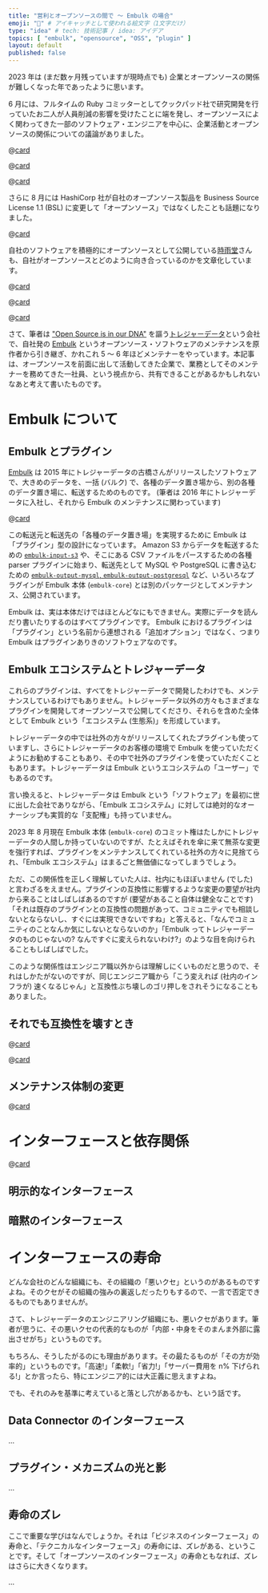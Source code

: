 ```yaml
---
title: "営利とオープンソースの間で 〜 Embulk の場合"
emoji: "🧬️" # アイキャッチとして使われる絵文字（1文字だけ）
type: "idea" # tech: 技術記事 / idea: アイデア
topics: [ "embulk", "opensource", "OSS", "plugin" ]
layout: default
published: false
---
```


2023 年は (まだ数ヶ月残っていますが現時点でも) 企業とオープンソースの関係が難しくなった年であったように思います。

6 月には、フルタイムの Ruby コミッターとしてクックパッド社で研究開発を行っていたお二人が人員削減の影響を受けたことに端を発し、オープンソースによく関わってきた一部のソフトウェア・エンジニアを中心に、企業活動とオープンソースの関係についての議論がありました。

@[card](https://note.com/cookpad/n/nc1b63628422c)

@[card](https://note.com/ruiu/n/ndfcda9adb748)

@[card](https://knqyf263.hatenablog.com/entry/2023/06/07/175830)

さらに 8 月には HashiCorp 社が自社のオープンソース製品を Business Source License 1.1 (BSL) に変更して「オープンソース」ではなくしたことも話題になりました。

@[card](https://www.hashicorp.com/blog/hashicorp-adopts-business-source-license)

自社のソフトウェアを積極的にオープンソースとして公開している[時雨堂](https://shiguredo.jp/)さんも、自社がオープンソースとどのように向き合っているのかを文章化しています。

@[card](https://voluntas.medium.com/%E4%BC%81%E6%A5%AD-oss-%E3%82%92%E7%B6%99%E7%B6%9A%E9%96%8B%E7%99%BA%E3%81%99%E3%82%8B%E3%81%9F%E3%82%81%E3%81%AB%E3%82%84%E3%81%A3%E3%81%A6%E3%81%84%E3%82%8B%E3%81%93%E3%81%A8-c783be34ccde)

@[card](https://voluntas.medium.com/%E6%99%82%E9%9B%A8%E5%A0%82%E3%81%AF%E4%BD%95%E3%82%92%E3%81%97%E3%81%A6%E3%81%84%E3%82%8B%E4%BC%9A%E7%A4%BE%E3%81%AA%E3%81%AE%E3%81%8B-a32fbd5a746a)

@[card](https://voluntas.medium.com/business-source-license-1-1-8c83662568cb)

さて、筆者は ["Open Source is in our DNA"](https://www.treasuredata.com/opensource/) を謳う[トレジャーデータ](https://www.treasuredata.com/)という会社で、自社発の [Embulk](https://www.embulk.org/) というオープンソース・ソフトウェアのメンテナンスを原作者から引き継ぎ、かれこれ 5 〜 6 年ほどメンテナーをやっています。本記事は、オープンソースを前面に出して活動してきた企業で、業務としてそのメンテナーを務めてきた一社員、という視点から、共有できることがあるかもしれないなあと考えて書いたものです。

Embulk について
================

Embulk とプラグイン
--------------------

[Embulk](https://www.embulk.org/) は 2015 年にトレジャーデータの古橋さんがリリースしたソフトウェアで、大きめのデータを、一括 (バルク) で、各種のデータ置き場から、別の各種のデータ置き場に、転送するためのものです。 (筆者は 2016 年にトレジャーデータに入社し、それから Embulk のメンテナンスに関わっています)

@[card](https://frsyuki.hatenablog.com/entry/2015/02/16/080150)

この転送元と転送先の「各種のデータ置き場」を実現するために Embulk は「プラグイン」型の設計になっています。 Amazon S3 からデータを転送するための [`embulk-input-s3`](https://github.com/embulk/embulk-input-s3) や、そこにある CSV ファイルをパースするための各種 parser プラグインに始まり、転送先として MySQL や PostgreSQL に書き込むための [`embulk-output-mysql`, `embulk-output-postgresql`](https://github.com/embulk/embulk-output-jdbc) など、いろいろなプラグインが Embulk 本体 (`embulk-core`) とは別のパッケージとしてメンテナンス、公開されています。

Embulk は、実は本体だけではほとんどなにもできません。実際にデータを読んだり書いたりするのはすべてプラグインです。 Embulk におけるプラグインは「プラグイン」という名前から連想される「追加オプション」ではなく、つまり Embulk はプラグインありきのソフトウェアなのです。

Embulk エコシステムとトレジャーデータ
--------------------------------------

これらのプラグインは、すべてをトレジャーデータで開発したわけでも、メンテナンスしているわけでもありません。トレジャーデータ以外の方々もさまざまなプラグインを開発してオープンソースで公開してくださり、それらを含めた全体として Embulk という「エコシステム (生態系)」を形成しています。

トレジャーデータの中では社外の方々がリリースしてくれたプラグインも使っていますし、さらにトレジャーデータのお客様の環境で Embulk を使っていただくようにお勧めすることもあり、その中で社外のプラグインを使っていただくこともあります。トレジャーデータは Embulk というエコシステムの「ユーザー」でもあるのです。

言い換えると、トレジャーデータは Embulk という「ソフトウェア」を最初に世に出した会社でありながら、「Embulk エコシステム」に対しては絶対的なオーナーシップも実質的な「支配権」も持っていません。

2023 年 8 月現在 Embulk 本体 (`embulk-core`) のコミット権はたしかにトレジャーデータの人間しか持っていないのですが、たとえばそれを傘に来て無茶な変更を強行すれば、プラグインをメンテナンスしてくれている社外の方々に見捨てられ、「Embulk エコシステム」はまるごと無価値になってしまうでしょう。

ただ、この関係性を正しく理解していた人は、社内にもほぼいません (でした) と言わざるをえません。プラグインの互換性に影響するような変更の要望が社内から来ることはしばしばあるのですが (要望があること自体は健全なことです) 「それは既存のプラグインとの互換性の問題があって、コミュニティでも相談しないとならないし、すぐには実現できないですね」と答えると、「なんでコミュニティのことなんか気にしないとならないのか」「Embulk ってトレジャーデータのものじゃないの? なんですぐに変えられないわけ?」のような目を向けられることもしばしばでした。

このような関係性はエンジニア職以外からは理解しにくいものだと思うので、それはしかたがないのですが、同じエンジニア職から「こう変えれば (社内のインフラが) 速くなるじゃん」と互換性ぶち壊しのゴリ押しをされそうになることもありました。

それでも互換性を壊すとき
-------------------------

@[card](https://techplay.jp/event/879660)

@[card](https://api-docs.treasuredata.com/blog/embulk-in-td/)

メンテナンス体制の変更
-----------------------

@[card](https://zenn.dev/dmikurube/articles/embulk-maintenance-gets-open)

インターフェースと依存関係
===========================

@[card](https://docs.google.com/presentation/d/e/2PACX-1vQf7dSmMDTBqQQgF-NcMqCssWv34BIVacK6_4xrMAIJnbqNXt65goIW0PhzfXIUSJf_SKgEmS5Ujqvo/pub?start=false&loop=false&slide=id.p)

明示的なインターフェース
-------------------------

暗黙のインターフェース
-----------------------


インターフェースの寿命
=======================

どんな会社のどんな組織にも、その組織の「悪いクセ」というのがあるものですよね。そのクセがその組織の強みの裏返しだったりもするので、一言で否定できるものでもありませんが。

さて、トレジャーデータのエンジニアリング組織にも、悪いクセがあります。筆者が思うに、その悪いクセの代表的なものが「内部・中身をそのまんま外部に露出させがち」というものです。

もちろん、そうしたがるのにも理由があります。その最たるものが「その方が効率的」というものです。「高速!」「柔軟!」「省力!」「サーバー費用を n% 下げられる!」とか言ったら、特にエンジニア的には大正義に思えますよね。

でも、それのみを基準に考えていると落とし穴があるかも、という話です。

Data Connector のインターフェース
----------------------------------

...


プラグイン・メカニズムの光と影
-------------------------------

...


寿命のズレ
-----------

ここで重要な学びはなんでしょうか。それは「ビジネスのインターフェース」の寿命と、「テクニカルなインターフェース」の寿命には、ズレがある、ということです。そして「オープンソースのインターフェース」の寿命ともなれば、ズレはさらに大きくなります。

...
